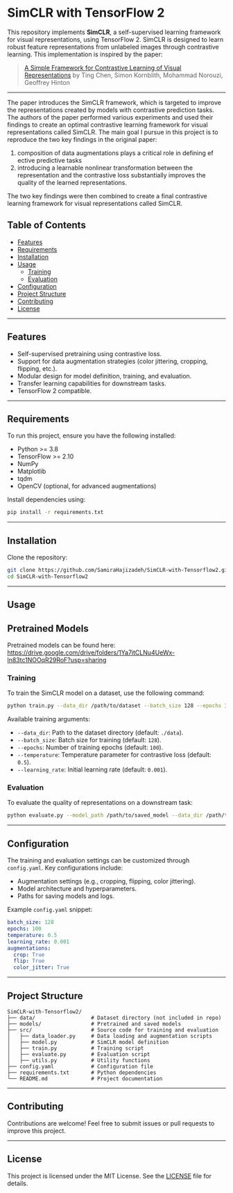 # SimCLR with TensorFlow 2

This repository implements **SimCLR**, a self-supervised learning framework for visual representations, using TensorFlow 2. SimCLR is designed to learn robust feature representations from unlabeled images through contrastive learning. This implementation is inspired by the paper:

> [A Simple Framework for Contrastive Learning of Visual Representations](https://arxiv.org/abs/2002.05709) by Ting Chen, Simon Kornblith, Mohammad Norouzi, Geoffrey Hinton

---

The paper introduces the SimCLR framework, which is targeted to improve the representations created by models with contrastive prediction tasks. The authors of the paper performed various experiments and used their findings to create an optimal contrastive learning framework for visual representations called SimCLR. The main goal I pursue in this project is to reproduce the two key findings in the original paper:
1. composition of data augmentations plays a critical role in defining ef ective predictive tasks
2. introducing a learnable nonlinear transformation between the representation and the contrastive loss substantially improves the quality of the learned representations.


The two key findings were then combined to create a final contrastive learning framework for visual representations called SimCLR.

## Table of Contents

- [Features](#features)
- [Requirements](#requirements)
- [Installation](#installation)
- [Usage](#usage)
  - [Training](#training)
  - [Evaluation](#evaluation)
- [Configuration](#configuration)
- [Project Structure](#project-structure)
- [Contributing](#contributing)
- [License](#license)

---

## Features

- Self-supervised pretraining using contrastive loss.
- Support for data augmentation strategies (color jittering, cropping, flipping, etc.).
- Modular design for model definition, training, and evaluation.
- Transfer learning capabilities for downstream tasks.
- TensorFlow 2 compatible.

---

## Requirements

To run this project, ensure you have the following installed:

- Python >= 3.8
- TensorFlow >= 2.10
- NumPy
- Matplotlib
- tqdm
- OpenCV (optional, for advanced augmentations)

Install dependencies using:

```bash
pip install -r requirements.txt
```

---

## Installation

Clone the repository:

```bash
git clone https://github.com/SamiraHajizadeh/SimCLR-with-Tensorflow2.git
cd SimCLR-with-Tensorflow2
```

---

## Usage

## Pretrained Models
Pretrained models can be found here:
https://drive.google.com/drive/folders/1Ya7itCLNu4UeWx-ln83tc1NOOqR29RoF?usp=sharing

### Training

To train the SimCLR model on a dataset, use the following command:

```bash
python train.py --data_dir /path/to/dataset --batch_size 128 --epochs 100
```

Available training arguments:

- `--data_dir`: Path to the dataset directory (default: `./data`).
- `--batch_size`: Batch size for training (default: `128`).
- `--epochs`: Number of training epochs (default: `100`).
- `--temperature`: Temperature parameter for contrastive loss (default: `0.5`).
- `--learning_rate`: Initial learning rate (default: `0.001`).

### Evaluation

To evaluate the quality of representations on a downstream task:

```bash
python evaluate.py --model_path /path/to/saved_model --data_dir /path/to/eval_dataset
```

---

## Configuration

The training and evaluation settings can be customized through `config.yaml`. Key configurations include:

- Augmentation settings (e.g., cropping, flipping, color jittering).
- Model architecture and hyperparameters.
- Paths for saving models and logs.

Example `config.yaml` snippet:

```yaml
batch_size: 128
epochs: 100
temperature: 0.5
learning_rate: 0.001
augmentations:
  crop: True
  flip: True
  color_jitter: True
```

---

## Project Structure

```plaintext
SimCLR-with-Tensorflow2/
├── data/                  # Dataset directory (not included in repo)
├── models/                # Pretrained and saved models
├── src/                   # Source code for training and evaluation
│   ├── data_loader.py     # Data loading and augmentation scripts
│   ├── model.py           # SimCLR model definition
│   ├── train.py           # Training script
│   ├── evaluate.py        # Evaluation script
│   ├── utils.py           # Utility functions
├── config.yaml            # Configuration file
├── requirements.txt       # Python dependencies
└── README.md              # Project documentation
```

---

## Contributing

Contributions are welcome! Feel free to submit issues or pull requests to improve this project.

---

## License

This project is licensed under the MIT License. See the [LICENSE](LICENSE) file for details.
